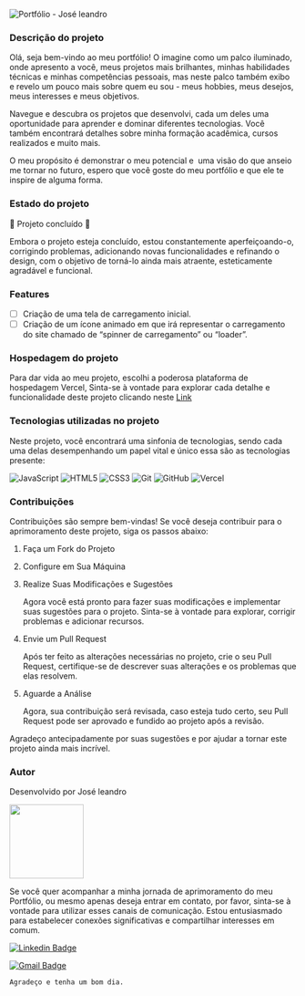 
![Portfólio - José leandro](https://github.com/Jose-leandro/portfolio-joseleandro/assets/104599482/fbaa81b4-ce38-495b-9445-6cc1faf39cd8)

### Descrição do projeto

 <p>Olá, seja bem-vindo ao meu portfólio! O imagine como um palco iluminado, onde apresento a você, meus projetos mais brilhantes, minhas habilidades técnicas e minhas competências pessoais, mas neste palco também exibo e revelo um pouco mais sobre quem eu sou - meus hobbies, meus desejos, meus interesses e meus objetivos.

Navegue e descubra os projetos que desenvolvi, cada um deles uma oportunidade para aprender e dominar diferentes tecnologias. Você também encontrará detalhes sobre minha formação acadêmica, cursos realizados e muito mais. 

O meu propósito é demonstrar o meu potencial e  uma visão do que anseio me tornar no futuro, espero que você goste do meu portfólio e que ele te inspire de alguma forma.
</p>

### Estado do projeto
 
   :construction: Projeto concluído :construction:
    
   <p>Embora o projeto esteja concluído, estou constantemente aperfeiçoando-o, corrigindo problemas, adicionando novas funcionalidades e refinando o design, com o objetivo de  
   torná-lo ainda mais atraente, esteticamente agradável e funcional.</p>

### Features

- [ ] Criação de uma tela de carregamento inicial.
- [ ] Criação de um ícone animado em que irá representar o carregamento do site chamado de “spinner de carregamento” ou “loader”.

### Hospedagem do projeto

Para dar vida ao meu projeto, escolhi a poderosa plataforma de hospedagem Vercel, Sinta-se à vontade para explorar cada detalhe e funcionalidade deste projeto clicando neste
[Link](https://projeto-one-protifolio.vercel.app/)


### Tecnologias utilizadas no projeto

Neste projeto, você encontrará uma sinfonia de tecnologias, sendo cada uma delas desempenhando um papel vital e único essa são as tecnologias presente:

![JavaScript](https://img.shields.io/badge/javascript-%23323330.svg?style=for-the-badge&logo=javascript&logoColor=%23F7DF1E) ![HTML5](https://img.shields.io/badge/html5-%23E34F26.svg?style=for-the-badge&logo=html5&logoColor=white)  ![CSS3](https://img.shields.io/badge/css3-%231572B6.svg?style=for-the-badge&logo=css3&logoColor=white)   ![Git](https://img.shields.io/badge/git-%23F05033.svg?style=for-the-badge&logo=git&logoColor=white) ![GitHub](https://img.shields.io/badge/github-%23121011.svg?style=for-the-badge&logo=github&logoColor=white) ![Vercel](https://img.shields.io/badge/vercel-%23000000.svg?style=for-the-badge&logo=vercel&logoColor=white)  


### Contribuições

 Contribuições são sempre bem-vindas! Se você deseja contribuir para o aprimoramento deste projeto, siga os passos abaixo:
 
  1. Faça um Fork do Projeto
 
  2. Configure em Sua Máquina
 
  3. Realize Suas Modificações e Sugestões
     
      Agora você está pronto para fazer suas modificações e implementar suas sugestões para o projeto. Sinta-se à vontade para explorar, corrigir problemas e adicionar recursos.
 
 4. Envie um Pull Request
 
      Após ter feito as alterações necessárias no projeto, crie o seu Pull Request, certifique-se de descrever suas alterações e os problemas que elas resolvem.
 
 5. Aguarde a Análise
 
      Agora, sua contribuição será revisada, caso esteja tudo certo, seu Pull Request pode ser aprovado e fundido ao projeto após a revisão.
 
 Agradeço antecipadamente por suas sugestões e por ajudar a tornar este projeto ainda mais incrível. 


### Autor

 <p>Desenvolvido por José leandro</p>

 <img src="https://github.com/Jose-leandro/Calculadora-OES/assets/104599482/aa4ab3f4-e5a8-4958-bcdd-3307242019f8" width="130px;"/>

 <p>Se você quer acompanhar a minha jornada de aprimoramento do meu Portfólio, ou mesmo apenas deseja entrar em contato, por favor, sinta-se à vontade para utilizar esses canais de comunicação. Estou entusiasmado para estabelecer conexões significativas e compartilhar interesses em comum.</p>

 [![Linkedin Badge](https://img.shields.io/badge/-Leandro-blue?style=flat-square&logo=Linkedin&logoColor=white&link=https://www.linkedin.com/in/tgmarinho/)](https://www.linkedin.com/in/josé-leandro-do-nascimento/) 

[![Gmail Badge](https://img.shields.io/badge/-jose.leandro.nasciment@gmail.com-c14438?style=flat-square&logo=Gmail&logoColor=white&link=mailto:jose.leandro.nasciment@gmail.com)](mailto:jose.leandro.nasciment@gmail.com)

    Agradeço e tenha um bom dia.

